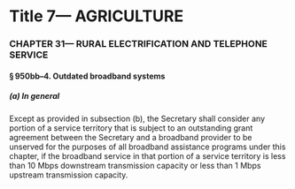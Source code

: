 
# Title 7— AGRICULTURE
### CHAPTER 31— RURAL ELECTRIFICATION AND TELEPHONE SERVICE
#### § 950bb–4. Outdated broadband systems
##### (a) In general

Except as provided in subsection (b), the Secretary shall consider any portion of a service territory that is subject to an outstanding grant agreement between the Secretary and a broadband provider to be unserved for the purposes of all broadband assistance programs under this chapter, if the broadband service in that portion of a service territory is less than 10 Mbps downstream transmission capacity or less than 1 Mbps upstream transmission capacity.
